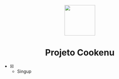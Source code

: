 <div align="center" > <img width="100vw" src="https://img.icons8.com/external-bearicons-blue-bearicons/344/external-Recipe-Book-cooking-bearicons-blue-bearicons.png"/>
 <h1 align="center"><strong>Projeto Cookenu</b></strong></h1></div>

 - [x] - Singup
